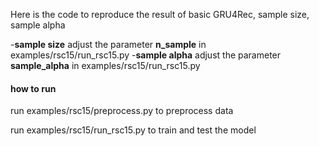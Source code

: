 Here is the code to reproduce the result of basic GRU4Rec, sample size, sample alpha

-**sample size** adjust the parameter **n_sample** in examples/rsc15/run_rsc15.py
-**sample alpha** adjust the parameter **sample_alpha** in examples/rsc15/run_rsc15.py

#### how to run
run examples/rsc15/preprocess.py to preprocess data

run examples/rsc15/run_rsc15.py to train and test the model

